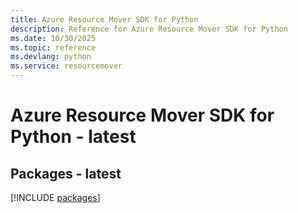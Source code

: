 ```yaml
---
title: Azure Resource Mover SDK for Python
description: Reference for Azure Resource Mover SDK for Python
ms.date: 10/30/2025
ms.topic: reference
ms.devlang: python
ms.service: resourcemover
---
```

# Azure Resource Mover SDK for Python - latest
## Packages - latest
[!INCLUDE [packages](resource-mover-index.md)]